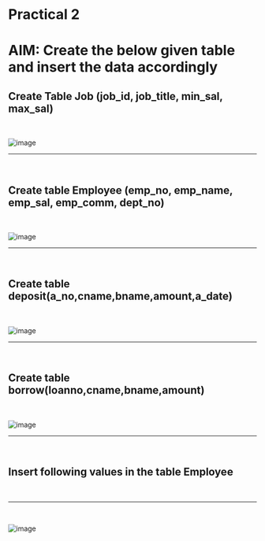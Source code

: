 # Practical 2

# AIM: Create the below given table and insert the data accordingly

## Create Table Job (job_id, job_title, min_sal, max_sal)

<br>

![image](https://user-images.githubusercontent.com/81670997/175806433-9326ef4c-8006-47a5-a91a-ef4934f36791.png)

<hr>
<br>

## Create table Employee (emp_no, emp_name, emp_sal, emp_comm, dept_no)

<br/>

![image](https://user-images.githubusercontent.com/81670997/175806496-29450d1f-df55-4338-9605-ffc52ea5d907.png)

<hr>
<br>

## Create table deposit(a_no,cname,bname,amount,a_date)

<br>

![image](https://user-images.githubusercontent.com/81670997/175806606-40b5ab39-a538-4e9e-a22e-663a052eb0f4.png)

<hr>
<br>

## Create table borrow(loanno,cname,bname,amount)

<br>

![image](https://user-images.githubusercontent.com/81670997/175806655-a85bdd1f-0e3a-405e-b4be-2c8fe3e688fc.png)

<hr>
<br>

## Insert following values in the table Employee

<br>
<hr>
<br>

![image](https://user-images.githubusercontent.com/81670997/175806734-d2063006-f5b1-4db2-b1ae-055fa5d8a792.png)

<br>
